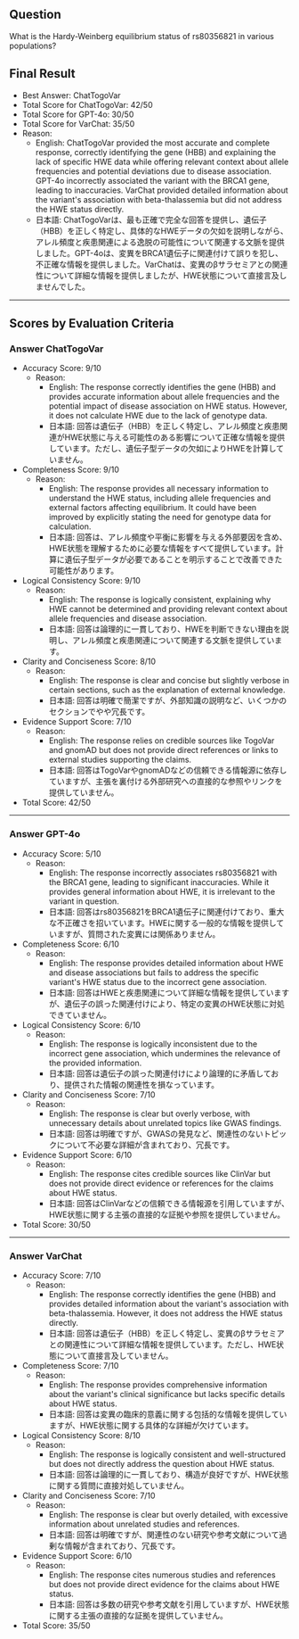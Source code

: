 ## Question

What is the Hardy-Weinberg equilibrium status of rs80356821 in various populations?

## Final Result

- Best Answer: ChatTogoVar
- Total Score for ChatTogoVar: 42/50
- Total Score for GPT-4o: 30/50
- Total Score for VarChat: 35/50
- Reason:
  - English: ChatTogoVar provided the most accurate and complete response, correctly identifying the gene (HBB) and explaining the lack of specific HWE data while offering relevant context about allele frequencies and potential deviations due to disease association. GPT-4o incorrectly associated the variant with the BRCA1 gene, leading to inaccuracies. VarChat provided detailed information about the variant's association with beta-thalassemia but did not address the HWE status directly.
  - 日本語: ChatTogoVarは、最も正確で完全な回答を提供し、遺伝子（HBB）を正しく特定し、具体的なHWEデータの欠如を説明しながら、アレル頻度と疾患関連による逸脱の可能性について関連する文脈を提供しました。GPT-4oは、変異をBRCA1遺伝子に関連付けて誤りを犯し、不正確な情報を提供しました。VarChatは、変異のβサラセミアとの関連性について詳細な情報を提供しましたが、HWE状態について直接言及しませんでした。

---

## Scores by Evaluation Criteria

### Answer ChatTogoVar
- Accuracy Score: 9/10
  - Reason: 
    - English: The response correctly identifies the gene (HBB) and provides accurate information about allele frequencies and the potential impact of disease association on HWE status. However, it does not calculate HWE due to the lack of genotype data.
    - 日本語: 回答は遺伝子（HBB）を正しく特定し、アレル頻度と疾患関連がHWE状態に与える可能性のある影響について正確な情報を提供しています。ただし、遺伝子型データの欠如によりHWEを計算していません。
- Completeness Score: 9/10
  - Reason: 
    - English: The response provides all necessary information to understand the HWE status, including allele frequencies and external factors affecting equilibrium. It could have been improved by explicitly stating the need for genotype data for calculation.
    - 日本語: 回答は、アレル頻度や平衡に影響を与える外部要因を含め、HWE状態を理解するために必要な情報をすべて提供しています。計算に遺伝子型データが必要であることを明示することで改善できた可能性があります。
- Logical Consistency Score: 9/10
  - Reason: 
    - English: The response is logically consistent, explaining why HWE cannot be determined and providing relevant context about allele frequencies and disease association.
    - 日本語: 回答は論理的に一貫しており、HWEを判断できない理由を説明し、アレル頻度と疾患関連について関連する文脈を提供しています。
- Clarity and Conciseness Score: 8/10
  - Reason: 
    - English: The response is clear and concise but slightly verbose in certain sections, such as the explanation of external knowledge.
    - 日本語: 回答は明確で簡潔ですが、外部知識の説明など、いくつかのセクションでやや冗長です。
- Evidence Support Score: 7/10
  - Reason: 
    - English: The response relies on credible sources like TogoVar and gnomAD but does not provide direct references or links to external studies supporting the claims.
    - 日本語: 回答はTogoVarやgnomADなどの信頼できる情報源に依存していますが、主張を裏付ける外部研究への直接的な参照やリンクを提供していません。
- Total Score: 42/50

---

### Answer GPT-4o
- Accuracy Score: 5/10
  - Reason: 
    - English: The response incorrectly associates rs80356821 with the BRCA1 gene, leading to significant inaccuracies. While it provides general information about HWE, it is irrelevant to the variant in question.
    - 日本語: 回答はrs80356821をBRCA1遺伝子に関連付けており、重大な不正確さを招いています。HWEに関する一般的な情報を提供していますが、質問された変異には関係ありません。
- Completeness Score: 6/10
  - Reason: 
    - English: The response provides detailed information about HWE and disease associations but fails to address the specific variant's HWE status due to the incorrect gene association.
    - 日本語: 回答はHWEと疾患関連について詳細な情報を提供していますが、遺伝子の誤った関連付けにより、特定の変異のHWE状態に対処できていません。
- Logical Consistency Score: 6/10
  - Reason: 
    - English: The response is logically inconsistent due to the incorrect gene association, which undermines the relevance of the provided information.
    - 日本語: 回答は遺伝子の誤った関連付けにより論理的に矛盾しており、提供された情報の関連性を損なっています。
- Clarity and Conciseness Score: 7/10
  - Reason: 
    - English: The response is clear but overly verbose, with unnecessary details about unrelated topics like GWAS findings.
    - 日本語: 回答は明確ですが、GWASの発見など、関連性のないトピックについて不必要な詳細が含まれており、冗長です。
- Evidence Support Score: 6/10
  - Reason: 
    - English: The response cites credible sources like ClinVar but does not provide direct evidence or references for the claims about HWE status.
    - 日本語: 回答はClinVarなどの信頼できる情報源を引用していますが、HWE状態に関する主張の直接的な証拠や参照を提供していません。
- Total Score: 30/50

---

### Answer VarChat
- Accuracy Score: 7/10
  - Reason: 
    - English: The response correctly identifies the gene (HBB) and provides detailed information about the variant's association with beta-thalassemia. However, it does not address the HWE status directly.
    - 日本語: 回答は遺伝子（HBB）を正しく特定し、変異のβサラセミアとの関連性について詳細な情報を提供しています。ただし、HWE状態について直接言及していません。
- Completeness Score: 7/10
  - Reason: 
    - English: The response provides comprehensive information about the variant's clinical significance but lacks specific details about HWE status.
    - 日本語: 回答は変異の臨床的意義に関する包括的な情報を提供していますが、HWE状態に関する具体的な詳細が欠けています。
- Logical Consistency Score: 8/10
  - Reason: 
    - English: The response is logically consistent and well-structured but does not directly address the question about HWE status.
    - 日本語: 回答は論理的に一貫しており、構造が良好ですが、HWE状態に関する質問に直接対処していません。
- Clarity and Conciseness Score: 7/10
  - Reason: 
    - English: The response is clear but overly detailed, with excessive information about unrelated studies and references.
    - 日本語: 回答は明確ですが、関連性のない研究や参考文献について過剰な情報が含まれており、冗長です。
- Evidence Support Score: 6/10
  - Reason: 
    - English: The response cites numerous studies and references but does not provide direct evidence for the claims about HWE status.
    - 日本語: 回答は多数の研究や参考文献を引用していますが、HWE状態に関する主張の直接的な証拠を提供していません。
- Total Score: 35/50
